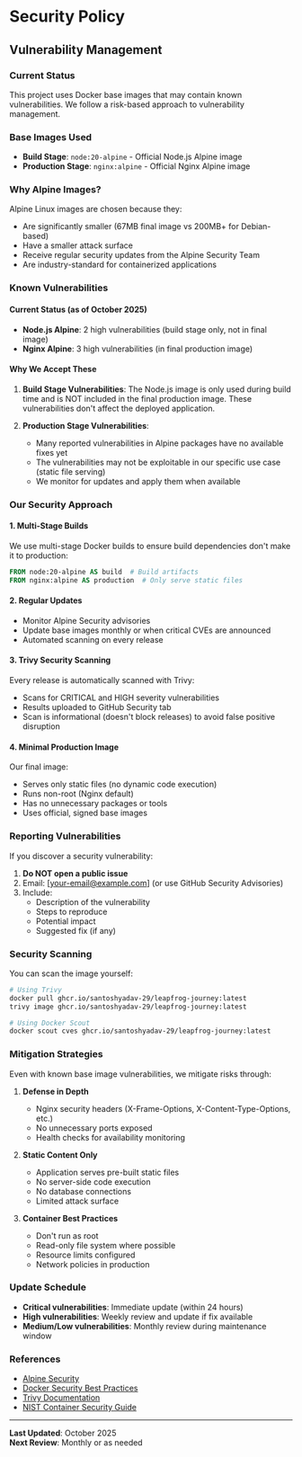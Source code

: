 # Security Policy

## Vulnerability Management

### Current Status

This project uses Docker base images that may contain known vulnerabilities. We follow a risk-based approach to vulnerability management.

### Base Images Used

- **Build Stage**: `node:20-alpine` - Official Node.js Alpine image
- **Production Stage**: `nginx:alpine` - Official Nginx Alpine image

### Why Alpine Images?

Alpine Linux images are chosen because they:
- Are significantly smaller (67MB final image vs 200MB+ for Debian-based)
- Have a smaller attack surface
- Receive regular security updates from the Alpine Security Team
- Are industry-standard for containerized applications

### Known Vulnerabilities

#### Current Status (as of October 2025)

- **Node.js Alpine**: 2 high vulnerabilities (build stage only, not in final image)
- **Nginx Alpine**: 3 high vulnerabilities (in final production image)

#### Why We Accept These

1. **Build Stage Vulnerabilities**: The Node.js image is only used during build time and is NOT included in the final production image. These vulnerabilities don't affect the deployed application.

2. **Production Stage Vulnerabilities**: 
   - Many reported vulnerabilities in Alpine packages have no available fixes yet
   - The vulnerabilities may not be exploitable in our specific use case (static file serving)
   - We monitor for updates and apply them when available

### Our Security Approach

#### 1. **Multi-Stage Builds**
We use multi-stage Docker builds to ensure build dependencies don't make it to production:
```dockerfile
FROM node:20-alpine AS build  # Build artifacts
FROM nginx:alpine AS production  # Only serve static files
```

#### 2. **Regular Updates**
- Monitor Alpine Security advisories
- Update base images monthly or when critical CVEs are announced
- Automated scanning on every release

#### 3. **Trivy Security Scanning**
Every release is automatically scanned with Trivy:
- Scans for CRITICAL and HIGH severity vulnerabilities
- Results uploaded to GitHub Security tab
- Scan is informational (doesn't block releases) to avoid false positive disruption

#### 4. **Minimal Production Image**
Our final image:
- Serves only static files (no dynamic code execution)
- Runs non-root (Nginx default)
- Has no unnecessary packages or tools
- Uses official, signed base images

### Reporting Vulnerabilities

If you discover a security vulnerability:

1. **Do NOT open a public issue**
2. Email: [your-email@example.com] (or use GitHub Security Advisories)
3. Include:
   - Description of the vulnerability
   - Steps to reproduce
   - Potential impact
   - Suggested fix (if any)

### Security Scanning

You can scan the image yourself:

```bash
# Using Trivy
docker pull ghcr.io/santoshyadav-29/leapfrog-journey:latest
trivy image ghcr.io/santoshyadav-29/leapfrog-journey:latest

# Using Docker Scout
docker scout cves ghcr.io/santoshyadav-29/leapfrog-journey:latest
```

### Mitigation Strategies

Even with known base image vulnerabilities, we mitigate risks through:

1. **Defense in Depth**
   - Nginx security headers (X-Frame-Options, X-Content-Type-Options, etc.)
   - No unnecessary ports exposed
   - Health checks for availability monitoring

2. **Static Content Only**
   - Application serves pre-built static files
   - No server-side code execution
   - No database connections
   - Limited attack surface

3. **Container Best Practices**
   - Don't run as root
   - Read-only file system where possible
   - Resource limits configured
   - Network policies in production

### Update Schedule

- **Critical vulnerabilities**: Immediate update (within 24 hours)
- **High vulnerabilities**: Weekly review and update if fix available
- **Medium/Low vulnerabilities**: Monthly review during maintenance window

### References

- [Alpine Security](https://alpinelinux.org/security/)
- [Docker Security Best Practices](https://docs.docker.com/develop/security-best-practices/)
- [Trivy Documentation](https://aquasecurity.github.io/trivy/)
- [NIST Container Security Guide](https://nvlpubs.nist.gov/nistpubs/SpecialPublications/NIST.SP.800-190.pdf)

---

**Last Updated**: October 2025  
**Next Review**: Monthly or as needed
